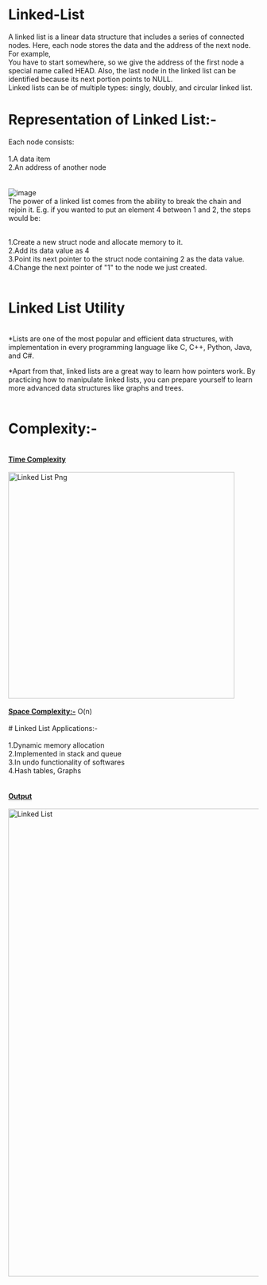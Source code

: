 # Linked-List<br>
A linked list is a linear data structure that includes a series of connected nodes. Here, each node stores the data and the address of the next node. For example,<br>
You have to start somewhere, so we give the address of the first node a special name called HEAD. Also, the last node in the linked list can be identified because its next portion points to NULL.<br>
Linked lists can be of multiple types: singly, doubly, and circular linked list. <br>
# Representation of Linked List:- <br>
Each node consists:<br>
<br>
1.A data item<br>
2.An address of another node<br>
<br>
<br>
![image](https://user-images.githubusercontent.com/125802204/234295252-007e3b02-1878-45bb-8a74-0ca0fc23c172.png)
<br>
The power of a linked list comes from the ability to break the chain and rejoin it. E.g. if you wanted to put an element 4 between 1 and 2, the steps would be:<br>
<br>

1.Create a new struct node and allocate memory to it.<br>
2.Add its data value as 4<br>
3.Point its next pointer to the struct node containing 2 as the data value.<br>
4.Change the next pointer of "1" to the node we just created.<br>
<br>
# Linked List Utility <br>
<br>
*Lists are one of the most popular and efficient data structures, with implementation in every programming language like C, C++, Python, Java, and C#.<br>

*Apart from that, linked lists are a great way to learn how pointers work. By practicing how to manipulate linked lists, you can prepare yourself to learn more advanced data structures like graphs and trees.<br>
<br>
# Complexity:- <br>
<br>
<b><ins> Time Complexity </b></ins><br>
<br>
<img width="455" alt="Linked List Png" src="https://user-images.githubusercontent.com/125802204/234297003-b54653b1-e6af-4ad1-9664-41db6b709d2d.png">
<br>
<br>
<b><ins> Space Complexity:-</b></ins> O(n)<br>
<br>
# Linked List Applications:- <br>
<br>
1.Dynamic memory allocation<br>
2.Implemented in stack and queue<br>
3.In undo functionality of softwares<br>
4.Hash tables, Graphs<br>
<br>
<br>
<b><ins> Output</b></ins><br>
<br>
<img width="939" alt="Linked List" src="https://user-images.githubusercontent.com/125802204/234297934-0f797603-5cf8-47a4-a4e2-fd9dc6955e3f.png">



